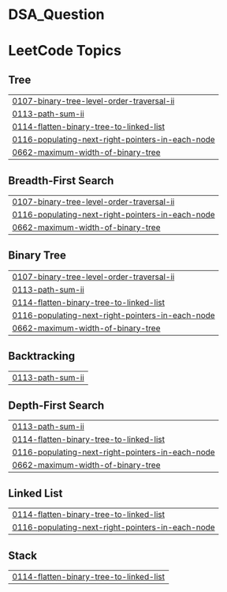# DSA_Question
<!---LeetCode Topics Start-->
# LeetCode Topics
## Tree
|  |
| ------- |
| [0107-binary-tree-level-order-traversal-ii](https://github.com/Shubhamsingh520/DSA_Question/tree/master/0107-binary-tree-level-order-traversal-ii) |
| [0113-path-sum-ii](https://github.com/Shubhamsingh520/DSA_Question/tree/master/0113-path-sum-ii) |
| [0114-flatten-binary-tree-to-linked-list](https://github.com/Shubhamsingh520/DSA_Question/tree/master/0114-flatten-binary-tree-to-linked-list) |
| [0116-populating-next-right-pointers-in-each-node](https://github.com/Shubhamsingh520/DSA_Question/tree/master/0116-populating-next-right-pointers-in-each-node) |
| [0662-maximum-width-of-binary-tree](https://github.com/Shubhamsingh520/DSA_Question/tree/master/0662-maximum-width-of-binary-tree) |
## Breadth-First Search
|  |
| ------- |
| [0107-binary-tree-level-order-traversal-ii](https://github.com/Shubhamsingh520/DSA_Question/tree/master/0107-binary-tree-level-order-traversal-ii) |
| [0116-populating-next-right-pointers-in-each-node](https://github.com/Shubhamsingh520/DSA_Question/tree/master/0116-populating-next-right-pointers-in-each-node) |
| [0662-maximum-width-of-binary-tree](https://github.com/Shubhamsingh520/DSA_Question/tree/master/0662-maximum-width-of-binary-tree) |
## Binary Tree
|  |
| ------- |
| [0107-binary-tree-level-order-traversal-ii](https://github.com/Shubhamsingh520/DSA_Question/tree/master/0107-binary-tree-level-order-traversal-ii) |
| [0113-path-sum-ii](https://github.com/Shubhamsingh520/DSA_Question/tree/master/0113-path-sum-ii) |
| [0114-flatten-binary-tree-to-linked-list](https://github.com/Shubhamsingh520/DSA_Question/tree/master/0114-flatten-binary-tree-to-linked-list) |
| [0116-populating-next-right-pointers-in-each-node](https://github.com/Shubhamsingh520/DSA_Question/tree/master/0116-populating-next-right-pointers-in-each-node) |
| [0662-maximum-width-of-binary-tree](https://github.com/Shubhamsingh520/DSA_Question/tree/master/0662-maximum-width-of-binary-tree) |
## Backtracking
|  |
| ------- |
| [0113-path-sum-ii](https://github.com/Shubhamsingh520/DSA_Question/tree/master/0113-path-sum-ii) |
## Depth-First Search
|  |
| ------- |
| [0113-path-sum-ii](https://github.com/Shubhamsingh520/DSA_Question/tree/master/0113-path-sum-ii) |
| [0114-flatten-binary-tree-to-linked-list](https://github.com/Shubhamsingh520/DSA_Question/tree/master/0114-flatten-binary-tree-to-linked-list) |
| [0116-populating-next-right-pointers-in-each-node](https://github.com/Shubhamsingh520/DSA_Question/tree/master/0116-populating-next-right-pointers-in-each-node) |
| [0662-maximum-width-of-binary-tree](https://github.com/Shubhamsingh520/DSA_Question/tree/master/0662-maximum-width-of-binary-tree) |
## Linked List
|  |
| ------- |
| [0114-flatten-binary-tree-to-linked-list](https://github.com/Shubhamsingh520/DSA_Question/tree/master/0114-flatten-binary-tree-to-linked-list) |
| [0116-populating-next-right-pointers-in-each-node](https://github.com/Shubhamsingh520/DSA_Question/tree/master/0116-populating-next-right-pointers-in-each-node) |
## Stack
|  |
| ------- |
| [0114-flatten-binary-tree-to-linked-list](https://github.com/Shubhamsingh520/DSA_Question/tree/master/0114-flatten-binary-tree-to-linked-list) |
<!---LeetCode Topics End-->